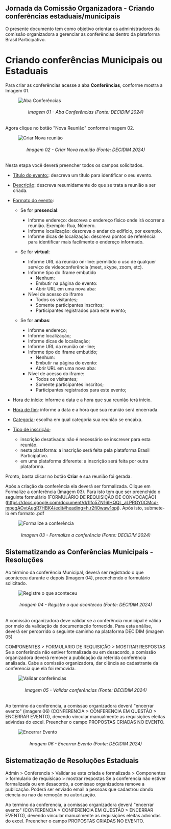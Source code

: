 ## Jornada da Comissão Organizadora - Criando conferências estaduais/municipais

O presente documento tem como objetivo orientar os administradores da comissão organizadora a gerenciar as conferências dentro da plataforma Brasil Participativo.

# Criando conferências Municipais ou Estaduais

Para criar as conferências acesse a aba **Conferências**, conforme mostra a Imagem 01.

<figure markdown>
<img src= "https://gitlab.com/lappis-unb/decidimbr/documentacao/-/raw/main/docs/assetsTutoriais/conferencias/AbaConferencia.JPG?ref_type=heads" alt=" Aba Conferências" style="float: none; margin: auto"> 
</figure> 
<p align="justify">
<h6 align = "center"> Imagem 01 - Aba Conferências (Fonte: DECIDIM 2024)</h6>
</p> 


Agora clique no botão "Nova Reunião" conforme imagem 02.
<figure markdown>
<img src= "https://gitlab.com/lappis-unb/decidimbr/documentacao/-/raw/main/docs/assetsTutoriais/conferencias/NovaConferencia.JPG?ref_type=heads" alt=" Criar Nova reunião" style="float: none; margin: auto"> 
</figure> 
<p align="justify">
<h6 align = "center"> Imagem 02 - Criar Nova reunião (Fonte: DECIDIM 2024)</h6>
</p> 


Nesta etapa você deverá preencher todos os campos solicitados.

- <u>Título do evento:</u>: descreva um título para identificar o seu evento. 

- <u>Descrição</u>: descreva resumidamente do que se trata a reunião a ser criada.

- <u>Formato do evento</u>:

    - Se for **presencial**:
        - Informe endereço: descreva o endereço físico onde irá ocorrer a reunião. Exemplo: Rua, Número.
        - Informe localização: descreva o andar do edifício, por exemplo.
        - Informe dicas de localização: descreva pontos de referência para identificar mais facilmente o endereço informado.

    - Se for **virtual**:
        - Informe URL da reunião on-line: permitido o uso de qualquer serviço de videoconferência (meet, skype, zoom, etc).
        - Informe tipo do iframe embutido
            - Nenhum:
            - Embutir na página do evento:
            - Abrir URL em uma nova aba:
        - Nível de acesso do iframe
            - Todos os visitantes;
            - Somente participantes inscritos;
            - Participantes registrados para este evento;

    - Se for **ambas**:
        - Informe endereço;
        - Informe localização;
        - Informe dicas de localização;
        - Informe URL da reunião on-line;
        - Informe tipo do iframe embutido;
            - Nenhum:
            - Embutir na página do evento:
            - Abrir URL em uma nova aba:
        - Nível de acesso do iframe:
            - Todos os visitantes;
            - Somente participantes inscritos;
            - Participantes registrados para este evento;

- <u>Hora de início</u>: informe a data e a hora que sua reunião terá início.

- <u>Hora de fim</u>: informe a data e a hora que sua reunião será encerrada.

- <u>Categoria</u>: escolha em qual categoria sua reunião se encaixa.

- <u>Tipo de inscrição</u>;
    - inscrição desativada: não é necessário se inscrever para esta reunião.
    - nesta plataforma: a inscrição será feita pela plataforma Brasil Participativo.
    - em uma plataforma diferente: a inscrição será feita por outra plataforma.

Pronto, basta clicar no botão **Criar** e sua reunião foi gerada.

Após a criação da conferência ela deverá ser formalizada. Clique em Formalize a conferência (Imagem 03). Para isto tem que ser preenchido o seguinte formulário [FORMULÁRIO DE REQUISIÇÃO DE CONVOCAÇÃO]
(https://docs.google.com/document/d/1Ifo5ZN16IHQQL_aLPRGY0CMcd-mpegAOvtAugR7HBK4/edit#heading=h.r2fi0waw1opj). Após isto, submete-lo em formato .pdf


<figure markdown>
<img src= "https://gitlab.com/lappis-unb/decidimbr/documentacao/-/raw/main/docs/assetsTutoriais/conferencias/formalizeConferencia.JPG?ref_type=heads" alt=" Formalize a conferência" style="float: none; margin: auto"> 
</figure> 
<p align="justify">
<h6 align = "center"> Imagem 03 - Formalize a conferência (Fonte: DECIDIM 2024)</h6>
</p> 


## Sistematizando as Conferências Municipais - Resoluções 

Ao término da conferência Municipal, deverá ser registrado o que aconteceu durante e depois (Imagem 04), preenchendo o formulário solicitado.

<figure markdown>
<img src= "https://gitlab.com/lappis-unb/decidimbr/documentacao/-/raw/main/docs/assetsTutoriais/conferencias/RegistreAconteceu.JPG?ref_type=heads" alt="Registre o que aconteceu" style="float: none; margin: auto"> 
</figure> 
<p align="justify">
<h6 align = "center"> Imagem 04 - Registre o que aconteceu (Fonte: DECIDIM 2024)</h6>
</p> 

A comissão organizadora deve validar se a conferência municipal é válida por meio da validação da documentação fornecida. Para esta análise, deverá ser percorrido o seguinte caminho na plataforma DECIDIM (imagem 05)

COMPONENTES > FORMULARIO DE REQUISIÇÃO > MOSTRAR RESPOSTAS
Se a conferência não estiver formalizada ou em desacordo, a comissão organizadora deverá remover a publicação da referida conferência analisada. Cabe a comissão organizadora, dar ciência ao cadastrante da conferencia que ela foi removida.

<figure markdown>
<img src= "https://gitlab.com/lappis-unb/decidimbr/documentacao/-/raw/main/docs/assetsTutoriais/conferencias/FormularioRequisicao.JPG?ref_type=heads" alt="Validar conferências" style="float: none; margin: auto"> 
</figure> 
<p align="justify">
<h6 align = "center"> Imagem 05 - Validar conferências (Fonte: DECIDIM 2024)</h6>
</p> 

Ao termino da conferencia, a comissao organizadora deverá "encerrar evento" (imagem 06) (CONFERENCIA > CONFERENCIA EM QUESTÃO > ENCERRAR EVENTO), devendo vincular manualmente as requisições eleitas advindas do excel. Preencher o campo PROPOSTAS CRIADAS NO EVENTO. 

<figure markdown>
<img src= "https://gitlab.com/lappis-unb/decidimbr/documentacao/-/raw/main/docs/assetsTutoriais/conferencias/EncerrarEvento.JPG?ref_type=heads" alt="Encerrar Evento" style="float: none; margin: auto"> 
</figure> 
<p align="justify">
<h6 align = "center"> Imagem 06 - Encerrar Evento (Fonte: DECIDIM 2024)</h6>
</p> 

## Sistematização de Resoluções Estaduais

Admin > Conferencia > Validar se esta criada e formalizada > Componentes > formulario de requisicao > mostrar respostas
Se a conferencia não estiver formalizada ou em desacordo, a comissao organizadora remove a publicação. Poderá ser enviado email a pessoas que cadastrou dando ciencia ou nao da remoção ou autorização.

Ao termino da conferencia, a comissao organizadora deverá "encerrar evento" (CONFERENCIA > CONFERENCIA EM QUESTÃO > ENCERRAR EVENTO), devendo vincular manualmente as requisições eleitas advindas do excel. Preencher o campo PROPOSTAS CRIADAS NO EVENTO. 


